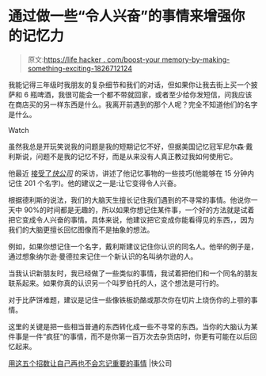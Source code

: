 # 通过做一些“令人兴奋”的事情来增强你的记忆力

> 原文:[https://life hacker . com/boost-your memory-by-making-something-exciting-1826712124](https://lifehacker.com/boost-your-memory-by-making-something-exciting-1826712124)

我能记得三年级时我朋友的复杂细节和我们的对话，但如果你让我去街上买一个披萨和 6 瓶啤酒，我很可能会一个都不带就回家，或者至少给你发短信，问我应该在商店买的另一样东西是什么。我离开前遇到的那个人呢？完全不知道他们的名字是什么。

Watch

虽然我总是开玩笑说我的问题是我的短期记忆不好，但据美国记忆冠军尼尔森·戴利斯说，问题不是我的记忆不好，而是从来没有人真正教过我如何使用它。

他最近 [接受了*快公司*](https://www.fastcompany.com/40524058/use-these-five-tricks-to-never-forget-something-important-again) 的采访，讲述了他记忆事物的一些技巧(他能够在 15 分钟内记住 201 个名字)。他的建议之一是:让它变得令人兴奋。

根据德利斯的说法，我们的大脑天生擅长记住我们遇到的不寻常的事情。他说你一天中 90%的时间都是无趣的，所以如果你想记住某件事，一个好的方法就是试着把它变成令人兴奋的事情。具体来说，他建议把它变成你能看得见的东西，，因为我们的大脑更擅长回忆图像而不是抽象的想法。

例如，如果你想记住一个名字，戴利斯建议记住你认识的同名人。他举的例子是，通过想象纳尔逊·曼德拉来记住一个新认识的名叫纳尔逊的人。

当我认识新朋友时，我已经做了一些类似的事情，我试着把他们和一个同名的朋友联系起来。如果你真的认识另一个叫罗伯托的人，这个想法是可行的。

对于比萨饼难题，建议是记住一些像铁板奶酪或那次你在切片上烧伤你的上颚的事情。

这里的关键是把一些相当普通的东西转化成一些不寻常的东西。当你的大脑认为某件事是一件“疯狂”的事情，而不是你第一百万次去杂货店时，你更有可能在以后回忆起来。

[用这五个招数让自己再也不会忘记重要的事情](https://www.fastcompany.com/40524058/use-these-five-tricks-to-never-forget-something-important-again) |快公司